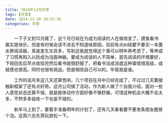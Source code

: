 ```yaml
---
title: 2024年12月月季
tags: [月季]
date: 2024-12-26 10:52:56
categories: 月季
---
```


&emsp;&emsp;一下子又到12月尾了，这个月已经在为成为阅读的人在做改变了，摸鱼看书属实是快乐，但是有时候会读不进去不知道啥原因，目前有点纠结要不要买一本墨水屏阅读器，真是差生文具多，写到这我就觉得这个事可以明年再考虑了，等养成了习惯再购入以防成为泡面神器。要成为阅读的人不简单，首先阅读的环境要好，下班回去后早点收拾完然后看书就很舒服了，把看书当成消遣这种事情很高级，成就感也很高。同时也很有挑战，但是相信自己可以的。毕竟我是谁。

&emsp;&emsp;工作的话月末这几天还算悠闲，几个项目在月中已经完成了，不过过几天要接触新框架了还有点好奇。这月公司搞了活动，作为新人做了个自我介绍，面对一些人感觉状态还算不错，就是肢体动作方面好像不够舒展，可惜这种机会大概不会太多，不然多多锻炼一下也是不错的。

&emsp;&emsp;新年马上到了，要着手准备明年的计划了，还有几天看看要不要发条朋友圈冒个泡。这周六去东莞玩放松一下。
